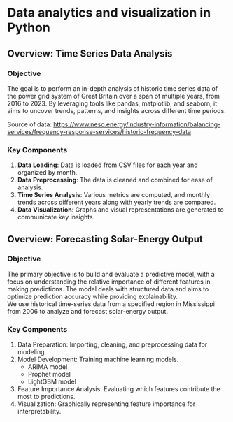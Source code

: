 
# Data analytics and visualization in Python
## Overview: Time Series Data Analysis 

### Objective

The goal is to perform an in-depth analysis of historic time series data of the power grid system of Great Britain over a span of multiple years, from 2016 to 2023. By leveraging tools like pandas, matplotlib, and seaborn, it aims to uncover trends, patterns, and insights across different time periods.

Source of data: https://www.neso.energy/industry-information/balancing-services/frequency-response-services/historic-frequency-data

### Key Components

1.	**Data Loading**: Data is loaded from CSV files for each year and organized by month.
2.	**Data Preprocessing**: The data is cleaned and combined for ease of analysis.
3.	**Time Series Analysis**: Various metrics are computed, and monthly trends across different years along with yearly trends are compared.
4.	**Data Visualization**: Graphs and visual representations are generated to communicate key insights.

## Overview: Forecasting Solar-Energy Output
### Objective
The primary objective is to build and evaluate a predictive model, with a focus on understanding the relative importance of different features in making predictions. The model deals with structured data and aims to optimize prediction accuracy while providing explainability.  
We use historical time-series data from a specified region in Mississippi from 2006 to analyze and forecast solar-energy output.

### Key Components
1. Data Preparation: Importing, cleaning, and preprocessing data for modeling.
2. Model Development: Training machine learning models.
   - ARIMA model
   - Prophet model
   - LightGBM model
3. Feature Importance Analysis: Evaluating which features contribute the most to predictions.
3. Visualization: Graphically representing feature importance for interpretability.



